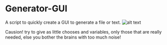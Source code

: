 # Generator-GUI
A script to quickly create a GUI to generate a file or text.
![alt text][screenshot]

[screenshot]: https://www.dropbox.com/s/sr6qhen0vx9thkh/screenshot.png?raw=1 "screenshot"

Causion! try to give as little chooses and variables, only those that are really needed, else you bother the brains with too much noise!
